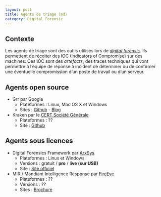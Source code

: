 ```yaml
---
layout: post
title: Agents de triage (md)
category: Digital Forensic
---	
```


## Contexte

Les agents de triage sont des outils utilisés lors de [_digital forensic_](http://en.wikipedia.org/wiki/Digital_forensics). 
Ils permettent de récolter des IOC (Indicators of Compromise) sur des machines. Ces IOC sont des _artefacts_, des traces techniques qui vont permettre à 
l’équipe de réponse à incident de déterminer ou de confirmer une éventuelle compromission d’un poste de travail ou d’un serveur.

## Agents open source

* Grr par Google
	- Plateformes : Linux, Mac OS X et Windows
	- Sites : [Github](https://github.com/google/grr) - [Blog](http://grr-response.blogspot.fr/)
* Kraken par le [CERT Société Générale](https://cert.societegenerale.com/en/index.html)
	- Plateformes : ??
	- Site : [Github](https://github.com/certsocietegenerale/kraken)

## Agents sous licences

* Digital Forensics Framework par [ArxSys](http://www.arxsys.fr).
	- Plateformes : Linux et Windows
	- Versions : gratuit / **pro** / **live (sur USB)**
	- Site : [Site officiel](http://www.digital-forensic.org/)
* MIR / Mandiant Intelligence Response par [FireEye]()
	- Plateformes : ??
	- Versions : ??
	- Sites : [Brochure](http://www.fireeye.com/resources/pdfs/fireeye-endpoint-forensics.pdf)